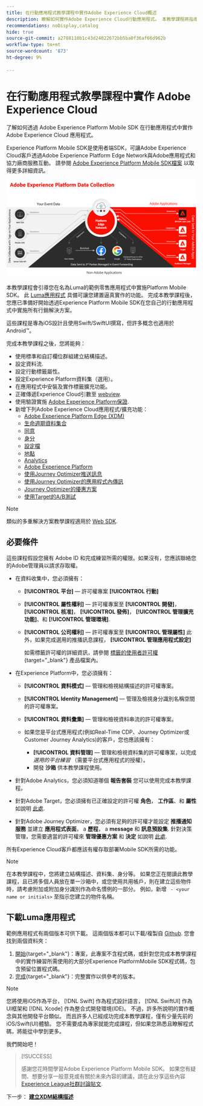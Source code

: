```yaml
---
title: 在行動應用程式教學課程中實作Adobe Experience Cloud概述
description: 瞭解如何實作Adobe Experience Cloud行動應用程式。 本教學課程將指導您在一個範例Swift應用程式中實施Experience Cloud應用程式。
recommendations: noDisplay,catalog
hide: true
source-git-commit: a2788110b1c43d24022672bb5ba0f36af66d962b
workflow-type: tm+mt
source-wordcount: '873'
ht-degree: 9%

---
```


# 在行動應用程式教學課程中實作 Adobe Experience Cloud

了解如何透過 Adobe Experience Platform Mobile SDK 在行動應用程式中實作 Adobe Experience Cloud 應用程式。

Experience Platform Mobile SDK是使用者端SDK，可讓Adobe Experience Cloud客戶透過Adobe Experience Platform Edge Network與Adobe應用程式和協力廠商服務互動。 請參閱 [Adobe Experience Platform Mobile SDK檔案](https://developer.adobe.com/client-sdks/documentation/) 以取得更多詳細資訊。

![架構](assets/architecture.png)


本教學課程會引導您在名為Luma的範例零售應用程式中實施Platform Mobile SDK。 此 [Luma應用程式](https://github.com/Adobe-Marketing-Cloud/Luma-iOS-Mobile-App) 具備可讓您建置逼真實作的功能。 完成本教學課程後，您應已準備好開始透過Experience Platform Mobile SDK在您自己的行動應用程式中實施所有行銷解決方案。

這些課程是專為iOS設計且使用Swift/SwiftUI撰寫，但許多概念也適用於Android™。

完成本教學課程之後，您將能夠：

* 使用標準和自訂欄位群組建立結構描述。
* 設定資料流.
* 設定行動標籤屬性。
* 設定Experience Platform資料集（選用）。
* 在應用程式中安裝及實作標籤擴充功能。
* 正確傳遞Experience Cloud引數至 [webview](web-views.md).
* 使用驗證實施 [Adobe Experience Platform保證](assurance.md).
* 新增下列Adobe Experience Cloud應用程式/擴充功能：
   * [Adobe Experience Platform Edge (XDM)](events.md)
   * [生命週期資料集合](lifecycle-data.md)
   * [同意](consent.md)
   * [身分](identity.md)
   * [設定檔](profile.md)
   * [地點](places.md)
   * [Analytics](analytics.md)
   * [Adobe Experience Platform](platform.md)
   * [使用Journey Optimizer推送訊息](journey-optimizer-push.md)
   * [使用Journey Optimizer的應用程式內傳訊](journey-optimizer-inapp.md)
   * [Journey Optimizer的優惠方案](journey-optimizer-offers.md)
   * [使用Target的A/B測試](target.md)


>[!NOTE]
>
>類似的多重解決方案教學課程適用於 [Web SDK](../tutorial-web-sdk/overview.md).

## 必要條件

這些課程假設您擁有 Adobe ID 和完成練習所需的權限。如果沒有，您應該聯絡您的Adobe管理員以請求存取權。

* 在資料收集中，您必須擁有：
   * **[!UICONTROL 平台]** — 許可權專案 **[!UICONTROL 行動]**
   * **[!UICONTROL 屬性權利]** — 許可權專案至 **[!UICONTROL 開發]**， **[!UICONTROL 核准]**， **[!UICONTROL 發佈]**， **[!UICONTROL 管理擴充功能]**、和 **[!UICONTROL 管理環境]**.
   * **[!UICONTROL 公司權利]** — 許可權專案至 **[!UICONTROL 管理屬性]** 此外，如果完成選用的推播訊息課程， **[!UICONTROL 管理應用程式設定]**

     如需標籤許可權的詳細資訊，請參閱 [標籤的使用者許可權](https://experienceleague.adobe.com/docs/experience-platform/tags/admin/user-permissions.html?lang=zh-Hant){target="_blank"} 產品檔案內。
* 在Experience Platform中，您必須擁有：
   * **[!UICONTROL 資料模式]** — 管理和檢視結構描述的許可權專案。
   * **[!UICONTROL Identity Management]** — 管理及檢視身分識別名稱空間的許可權專案。
   * **[!UICONTROL 資料彙集]** — 管理和檢視資料串流的許可權專案。

   * 如果您是平台式應用程式(例如Real-Time CDP、Journey Optimizer或Customer Journey Analytics)的客戶，您也應該擁有：
      * **[!UICONTROL 資料管理]** — 管理和檢視資料集的許可權專案，以完成 _選用的平台練習_ （需要平台式應用程式的授權）。
      * 開發 **沙箱** 供本教學課程使用。

* 針對Adobe Analytics，您必須知道哪個 **報告套裝** 您可以使用完成本教學課程。

* 針對Adobe Target，您必須擁有已正確設定的許可權 **角色**， **工作區**、和 **屬性** 如說明 [此處](https://experienceleague.adobe.com/docs/target/using/administer/manage-users/enterprise/property-channel.html?lang=zh-Hant).

* 針對Adobe Journey Optimizer，您必須有足夠的許可權才能設定 **推播通知服務** 並建立 **應用程式表面**， a **歷程**， a **message** 和 **訊息預設集**. 針對決策管理，您需要適當的許可權來 **管理優惠方案** 和 **決定** 如說明 [此處](https://experienceleague.adobe.com/docs/journey-optimizer/using/access-control/privacy/high-low-permissions.html?lang=en#decisions-permissions).

所有Experience Cloud客戶都應該有權存取部署Mobile SDK所需的功能。


>[!NOTE]
>
>在本教學課程中，您將建立結構描述、資料集、身分等。 如果您正在閱讀此教學課程，且已將多個人員放在單一沙箱中，或您使用共用帳戶，則在建立這些物件時，請考慮附加或附加身分識別作為命名慣例的一部分。 例如，新增 ` - <your name or initials>` 至指示您建立的物件名稱。


## 下載Luma應用程式

範例應用程式有兩個版本可供下載。 這兩個版本都可以下載/複製自 [Github](https://git.corp.adobe.com/rmaur/Luma). 您會找到兩個資料夾：


1. [開始](https://git.corp.adobe.com/rmaur/Luma){target="_blank"}：專案，此專案不含程式碼，或針對您完成本教學課程中的實作練習所需使用的大部分Experience PlatformMobile SDK程式碼，包含預留位置程式碼。
1. [完成](https://git.corp.adobe.com/Luma){target="_blank"}：完整實作以供參考的版本。

>[!NOTE]
>
>您將使用iOS作為平台， [!DNL Swift] 作為程式設計語言， [!DNL SwiftUI] 作為UI框架和 [!DNL Xcode] 作為整合式開發環境(IDE)。 不過，許多所說明的實作概念與其他開發平台類似。 而且許多人已經成功完成本教學課程，僅有少量先前的iOS/Swift(UI)體驗。 您不需要成為專家就能完成課程，但如果您熟悉且瞭解程式碼，將能從中學到更多。


我們開始吧！

>[!SUCCESS]
>
>感謝您花時間學習Adobe Experience Platform Mobile SDK。 如果您有疑問、想要分享一般意見或有關於未來內容的建議，請在此分享這些內容 [Experience League社群討論貼文](https://experienceleaguecommunities.adobe.com/t5/adobe-experience-platform-launch/tutorial-discussion-implement-adobe-experience-cloud-in-mobile/td-p/443796).

下一步： **[建立XDM結構描述](create-schema.md)**

